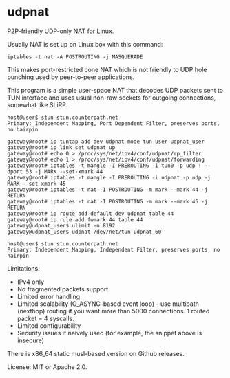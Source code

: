 # udpnat

P2P-friendly UDP-only NAT for Linux.

Usually NAT is set up on Linux box with this command:

    iptables -t nat -A POSTROUTING -j MASQUERADE

This makes port-restricted cone NAT which is not friendly to UDP hole punching used by peer-to-peer applications.

This program is a simple user-space NAT that decodes UDP packets sent to TUN interface and uses usual non-raw sockets for outgoing connections, somewhat like SLiRP.

```
host@user$ stun stun.counterpath.net
Primary: Independent Mapping, Port Dependent Filter, preserves ports, no hairpin

gateway@root# ip tuntap add dev udpnat mode tun user udpnat_user
gateway@root# ip link set udpnat up
gateway@root# echo 0 > /proc/sys/net/ipv4/conf/udpnat/rp_filter
gateway@root# echo 1 > /proc/sys/net/ipv4/conf/udpnat/forwarding
gateway@root# iptables -t mangle -I PREROUTING -i tun0 -p udp ! --dport 53 -j MARK --set-xmark 44
gateway@root# iptables -t mangle -I PREROUTING -i udpnat -p udp -j MARK --set-xmark 45
gateway@root# iptables -t nat -I POSTROUTING -m mark --mark 44 -j RETURN
gateway@root# iptables -t nat -I POSTROUTING -m mark --mark 45 -j RETURN
gateway@root# ip route add default dev udpnat table 44
gateway@root# ip rule add fwmark 44 table 44
gateway@udpnat_user$ ulimit -n 8192
gateway@udpnat_user$ udpnat /dev/net/tun udpnat 60

host@user$ stun stun.counterpath.net
Primary: Independent Mapping, Independent Filter, preserves ports, no hairpin
```

Limitations:

* IPv4 only
* No fragmented packets support
* Limited error handling
* Limited scalability (O_ASYNC-based event loop) - use multipath (nexthop) routing if you want more than 5000 connections. 1 routed packet = 4 syscalls.
* Limited configurability
* Security issues if naively used (for example, the snippet above is insecure)

There is x86_64 static musl-based version on Github releases.

License: MIT or Apache 2.0.
